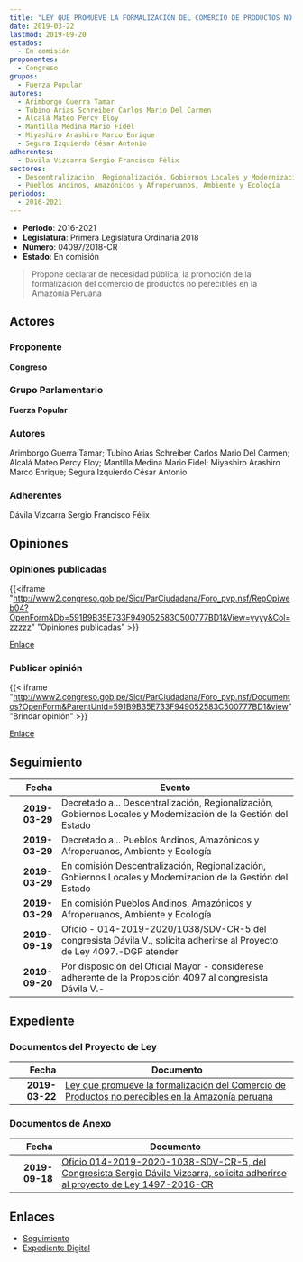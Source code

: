 ```yaml
---
title: "LEY QUE PROMUEVE LA FORMALIZACIÓN DEL COMERCIO DE PRODUCTOS NO PERECIBLES EN LA AMAZONÍA PERUANA"
date: 2019-03-22
lastmod: 2019-09-20
estados: 
  - En comisión
proponentes: 
  - Congreso
grupos: 
  - Fuerza Popular
autores: 
  - Arimborgo Guerra Tamar
  - Tubino Arias Schreiber Carlos Mario Del Carmen
  - Alcalá Mateo Percy Eloy
  - Mantilla Medina Mario Fidel
  - Miyashiro Arashiro Marco Enrique
  - Segura Izquierdo César Antonio
adherentes: 
  - Dávila Vizcarra Sergio Francisco Félix
sectores: 
  - Descentralización, Regionalización, Gobiernos Locales y Modernización de la Gestión del Estado
  - Pueblos Andinos, Amazónicos y Afroperuanos, Ambiente y Ecología
periodos: 
  - 2016-2021
---
```


- **Periodo**: 2016-2021
- **Legislatura**: Primera Legislatura Ordinaria 2018
- **Número**: 04097/2018-CR
- **Estado**: En comisión

> Propone declarar de necesidad pública, la promoción de la formalización del comercio de productos no perecibles en la Amazonía Peruana


## Actores

### Proponente

**Congreso**

### Grupo Parlamentario

**Fuerza Popular**

### Autores

Arimborgo Guerra Tamar; Tubino Arias Schreiber Carlos Mario Del Carmen; Alcalá Mateo Percy Eloy; Mantilla Medina Mario Fidel; Miyashiro Arashiro Marco Enrique; Segura Izquierdo César Antonio

### Adherentes

Dávila Vizcarra Sergio Francisco Félix


## Opiniones

### Opiniones publicadas

{{<iframe "http://www2.congreso.gob.pe/Sicr/ParCiudadana/Foro_pvp.nsf/RepOpiweb04?OpenForm&Db=591B9B35E733F949052583C500777BD1&View=yyyy&Col=zzzzz" "Opiniones publicadas" >}}

[Enlace](http://www2.congreso.gob.pe/Sicr/ParCiudadana/Foro_pvp.nsf/RepOpiweb04?OpenForm&Db=591B9B35E733F949052583C500777BD1&View=yyyy&Col=zzzzz)
### Publicar opinión

{{< iframe "http://www2.congreso.gob.pe/Sicr/ParCiudadana/Foro_pvp.nsf/Documentos?OpenForm&ParentUnid=591B9B35E733F949052583C500777BD1&view" "Brindar opinión" >}}

[Enlace](http://www2.congreso.gob.pe/Sicr/ParCiudadana/Foro_pvp.nsf/Documentos?OpenForm&ParentUnid=591B9B35E733F949052583C500777BD1&view)

## Seguimiento

| Fecha | Evento |
|------:|--------|
| **2019-03-29** | Decretado a... Descentralización, Regionalización, Gobiernos Locales y Modernización de la Gestión del Estado|
| **2019-03-29** | Decretado a... Pueblos Andinos, Amazónicos y Afroperuanos, Ambiente y Ecología|
| **2019-03-29** | En comisión Descentralización, Regionalización, Gobiernos Locales y Modernización de la Gestión del Estado|
| **2019-03-29** | En comisión Pueblos Andinos, Amazónicos y Afroperuanos, Ambiente y Ecología|
| **2019-09-19** | Oficio - 014-2019-2020/1038/SDV-CR-5 del congresista Dávila V., solicita adherirse al Proyecto de Ley 4097.-DGP atender|
| **2019-09-20** | Por disposición del Oficial Mayor - considérese adherente de la Proposición 4097 al congresista Dávila V.-|


## Expediente


### Documentos del Proyecto de Ley

| Fecha | Documento |
|------:|--------|
| **2019-03-22** | [Ley que promueve la formalización del Comercio de Productos no perecibles en la Amazonía peruana](http://www.leyes.congreso.gob.pe/Documentos/2016_2021/Proyectos_de_Ley_y_de_Resoluciones_Legislativas/PL0409720190322.pdf) |

### Documentos de Anexo

| Fecha | Documento |
|------:|--------|
| **2019-09-18** | [Oficio 014-2019-2020-1038-SDV-CR-5, del Congresista Sergio Dávila Vizcarra, solicita adherirse al proyecto de Ley 1497-2016-CR](http://www.leyes.congreso.gob.pe/Documentos/2016_2021/Adhesiones/Proyectos_de_Ley/OFICIO-014-2019-2020-1023-SDV-CR-5.pdf) |

## Enlaces 

- [Seguimiento](http://www2.congreso.gob.pe/Sicr/TraDocEstProc/CLProLey2016.nsf/f7fff46988ca05b1052578e100829cc7/96bc84037a084063052583c5007d972c?OpenDocument)
- [Expediente Digital](http://www2.congreso.gob.pe/Sicr/TraDocEstProc/CLProLey2016.nsf/f7fff46988ca05b1052578e100829cc7/96bc84037a084063052583c5007d972c?OpenDocument&Click=05257FB7005EB655.eb71d0cf91d8294e05256cdf006b5706/$Body/0.1C6C)
